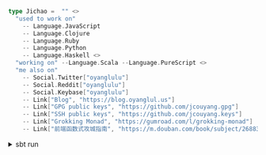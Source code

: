 ```scala
type Jichao =  "" <>
  "used to work on"
    -- Language.JavaScript
    -- Language.Clojure
    -- Language.Ruby
    -- Language.Python
    -- Language.Haskell <>
  "working on" --Language.Scala --Language.PureScript <>
  "me also on"
    -- Social.Twitter["oyanglulu"]
    -- Social.Reddit["oyanglulu"]
    -- Social.Keybase["oyanglulu"]
    -- Link["Blog", "https://blog.oyanglul.us"]
    -- Link["GPG public keys", "https://github.com/jcouyang.gpg"]
    -- Link["SSH public keys", "https://github.com/jcouyang.keys"]
    -- Link["Grokking Monad", "https://gumroad.com/l/grokking-monad"]
    -- Link["前端函数式攻城指南", "https://m.douban.com/book/subject/26883736/"]
```
<details>
<summary>sbt run</summary>
## used to work on
- JavaScript
- Clojure
- Ruby
- Python
- Haskell
## working on
- Scala
- PureScript
## find me on
- [Twitter](https://twitter.com/oyanglulu)
- [Reddit](https://reddit.com/oyanglulu)
- [Keybase proofs](https://keybase.io/oyanglulu)
- [Blog](https://blog.oyanglul.us)
- [GPG public keys](https://github.com/jcouyang.gpg)
- [SSH public keys](https://github.com/jcouyang.keys)
- [Grokking Monad](https://gumroad.com/l/grokking-monad)
- [前端函数式攻城指南](https://m.douban.com/book/subject/26883736/)
</details>
